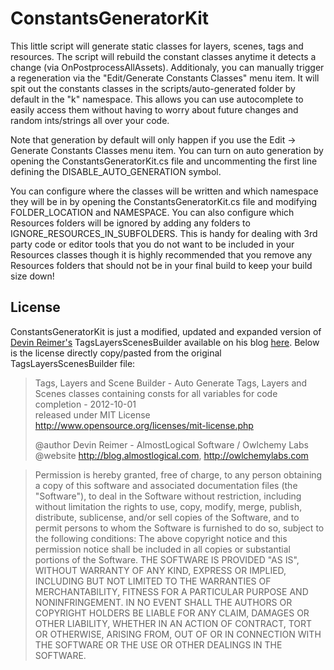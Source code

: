 ConstantsGeneratorKit
=====================

This little script will generate static classes for layers, scenes, tags and resources. The script will rebuild the constant classes anytime it detects a change (via OnPostprocessAllAssets). Additionaly, you can manually trigger a regeneration via the "Edit/Generate Constants Classes" menu item. It will spit out the constants classes in the scripts/auto-generated folder by default in the "k" namespace. This allows you can use autocomplete to easily access them without having to worry about future changes and random ints/strings all over your code.

Note that generation by default will only happen if you use the Edit -> Generate Constants Classes menu item. You can turn on auto generation by opening the ConstantsGeneratorKit.cs file and uncommenting the first line defining the DISABLE_AUTO_GENERATION symbol.

You can configure where the classes will be written and which namespace they will be in by opening the ConstantsGeneratorKit.cs file and modifying FOLDER_LOCATION and NAMESPACE. You can also configure which Resources folders will be ignored by adding any folders to IGNORE_RESOURCES_IN_SUBFOLDERS. This is handy for dealing with 3rd party code or editor tools that you do not want to be included in your Resources classes though it is highly recommended that you remove any Resources folders that should not be in your final build to keep your build size down!



License
---

ConstantsGeneratorKit is just a modified, updated and expanded version of [Devin Reimer's](https://twitter.com/DevinReimer) TagsLayersScenesBuilder available on his blog [here](http://blog.almostlogical.com/resources/TagsLayersScenesBuilder.cs). Below is the license directly copy/pasted from the original TagsLayersScenesBuilder file:


>Tags, Layers and Scene Builder - Auto Generate Tags, Layers and Scenes classes containing consts for all variables for code completion - 2012-10-01  
>released under MIT License  
>http://www.opensource.org/licenses/mit-license.php  
>  
>@author		Devin Reimer - AlmostLogical Software / Owlchemy Labs  
>@website 		http://blog.almostlogical.com, http://owlchemylabs.com  


>Permission is hereby granted, free of charge, to any person obtaining a copy of this software and associated documentation files (the "Software"), to deal in the Software without restriction, including without limitation the rights to use, copy, modify, merge, publish, distribute, sublicense, and/or sell copies of the Software, and to permit persons to whom the Software is furnished to do so, subject to the following conditions:
The above copyright notice and this permission notice shall be included in all copies or substantial portions of the Software.
THE SOFTWARE IS PROVIDED "AS IS", WITHOUT WARRANTY OF ANY KIND, EXPRESS OR IMPLIED, INCLUDING BUT NOT LIMITED TO THE WARRANTIES OF MERCHANTABILITY, FITNESS FOR A PARTICULAR PURPOSE AND NONINFRINGEMENT. IN NO EVENT SHALL THE AUTHORS OR COPYRIGHT HOLDERS BE LIABLE FOR ANY CLAIM, DAMAGES OR OTHER LIABILITY, WHETHER IN AN ACTION OF CONTRACT, TORT OR OTHERWISE, ARISING FROM, OUT OF OR IN CONNECTION WITH THE SOFTWARE OR THE USE OR OTHER DEALINGS IN THE SOFTWARE.
